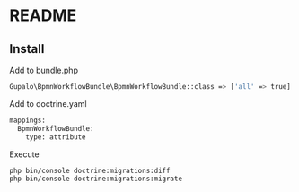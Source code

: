 # README #

## Install

Add to bundle.php
```bash
Gupalo\BpmnWorkflowBundle\BpmnWorkflowBundle::class => ['all' => true]
```
Add to doctrine.yaml

```bash
mappings:
  BpmnWorkflowBundle:
    type: attribute
```

Execute

```bash
php bin/console doctrine:migrations:diff
php bin/console doctrine:migrations:migrate
```